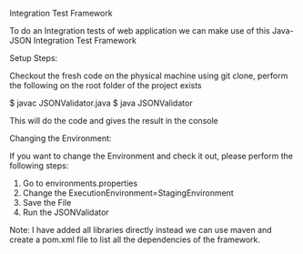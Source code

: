 Integration Test Framework

To do an Integration tests of web application we can make use of this Java-JSON Integration Test  Framework

Setup Steps:

Checkout the fresh code on the physical machine using git clone, perform the following on the root folder of the project exists

$ javac JSONValidator.java 
$ java JSONValidator 

This will do the code and gives the result in the console

Changing the Environment:

If you want to change the Environment and check it out, please perform the following steps:
1) Go to  environments.properties
2) Change the ExecutionEnvironment=StagingEnvironment
3) Save the File
4) Run the JSONValidator

Note: I have added all libraries directly instead we can use maven and create a pom.xml file to list all the dependencies of the framework.